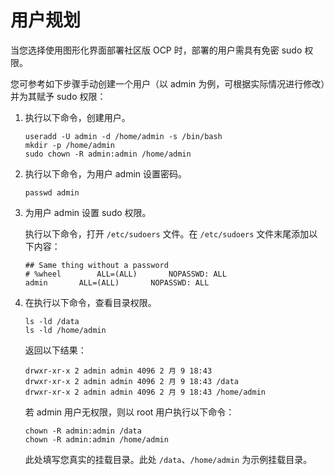 # 用户规划

当您选择使用图形化界面部署社区版 OCP 时，部署的用户需具有免密 sudo 权限。

您可参考如下步骤手动创建一个用户（以 admin 为例，可根据实际情况进行修改）并为其赋予 sudo 权限：

   1. 执行以下命令，创建用户。

      ```shell
      useradd -U admin -d /home/admin -s /bin/bash
      mkdir -p /home/admin
      sudo chown -R admin:admin /home/admin
      ```

   2. 执行以下命令，为用户 admin 设置密码。

      ```shell
      passwd admin
      ```

   3. 为用户 admin 设置 sudo 权限。

      执行以下命令，打开 `/etc/sudoers` 文件。在 `/etc/sudoers` 文件末尾添加以下内容：

      ```shell
      ## Same thing without a password
      # %wheel        ALL=(ALL)       NOPASSWD: ALL
      admin       ALL=(ALL)       NOPASSWD: ALL
      ```

   4. 在执行以下命令，查看目录权限。

      ```shell
      ls -ld /data
      ls -ld /home/admin
      ```

      返回以下结果：

      ```shell
      drwxr-xr-x 2 admin admin 4096 2 月 9 18:43
      drwxr-xr-x 2 admin admin 4096 2 月 9 18:43 /data
      drwxr-xr-x 2 admin admin 4096 2 月 9 18:43 /home/admin
      ```

      若 admin 用户无权限，则以 root 用户执行以下命令：

      ```shell
      chown -R admin:admin /data
      chown -R admin:admin /home/admin
       ```

      此处填写您真实的挂载目录。此处 `/data`、`/home/admin` 为示例挂载目录。

